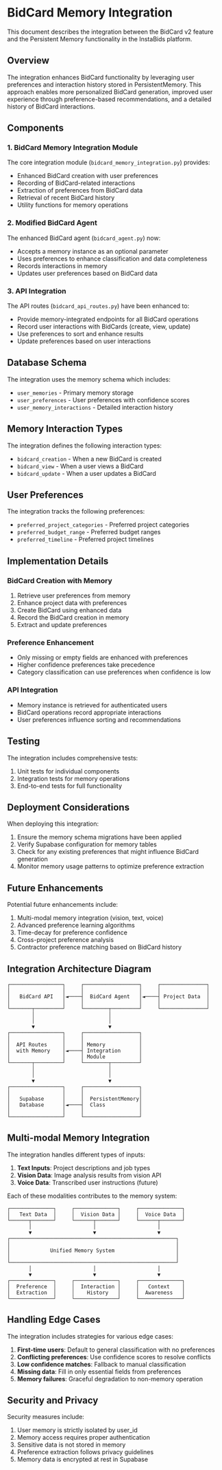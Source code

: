 # BidCard Memory Integration

This document describes the integration between the BidCard v2 feature and the Persistent Memory functionality in the InstaBids platform.

## Overview

The integration enhances BidCard functionality by leveraging user preferences and interaction history stored in PersistentMemory. This approach enables more personalized BidCard generation, improved user experience through preference-based recommendations, and a detailed history of BidCard interactions.

## Components

### 1. BidCard Memory Integration Module

The core integration module (`bidcard_memory_integration.py`) provides:

- Enhanced BidCard creation with user preferences
- Recording of BidCard-related interactions
- Extraction of preferences from BidCard data
- Retrieval of recent BidCard history
- Utility functions for memory operations

### 2. Modified BidCard Agent

The enhanced BidCard agent (`bidcard_agent.py`) now:

- Accepts a memory instance as an optional parameter
- Uses preferences to enhance classification and data completeness
- Records interactions in memory
- Updates user preferences based on BidCard data

### 3. API Integration

The API routes (`bidcard_api_routes.py`) have been enhanced to:

- Provide memory-integrated endpoints for all BidCard operations
- Record user interactions with BidCards (create, view, update)
- Use preferences to sort and enhance results
- Update preferences based on user interactions

## Database Schema

The integration uses the memory schema which includes:

- `user_memories` - Primary memory storage
- `user_preferences` - User preferences with confidence scores
- `user_memory_interactions` - Detailed interaction history

## Memory Interaction Types

The integration defines the following interaction types:

- `bidcard_creation` - When a new BidCard is created
- `bidcard_view` - When a user views a BidCard
- `bidcard_update` - When a user updates a BidCard

## User Preferences

The integration tracks the following preferences:

- `preferred_project_categories` - Preferred project categories
- `preferred_budget_range` - Preferred budget ranges
- `preferred_timeline` - Preferred project timelines

## Implementation Details

### BidCard Creation with Memory

1. Retrieve user preferences from memory
2. Enhance project data with preferences
3. Create BidCard using enhanced data
4. Record the BidCard creation in memory
5. Extract and update preferences

### Preference Enhancement

- Only missing or empty fields are enhanced with preferences
- Higher confidence preferences take precedence
- Category classification can use preferences when confidence is low

### API Integration

- Memory instance is retrieved for authenticated users
- BidCard operations record appropriate interactions
- User preferences influence sorting and recommendations

## Testing

The integration includes comprehensive tests:

1. Unit tests for individual components
2. Integration tests for memory operations
3. End-to-end tests for full functionality

## Deployment Considerations

When deploying this integration:

1. Ensure the memory schema migrations have been applied
2. Verify Supabase configuration for memory tables
3. Check for any existing preferences that might influence BidCard generation
4. Monitor memory usage patterns to optimize preference extraction

## Future Enhancements

Potential future enhancements include:

1. Multi-modal memory integration (vision, text, voice)
2. Advanced preference learning algorithms
3. Time-decay for preference confidence
4. Cross-project preference analysis
5. Contractor preference matching based on BidCard history

## Integration Architecture Diagram

```
┌─────────────────┐     ┌──────────────────┐     ┌───────────────┐
│                 │     │                  │     │               │
│   BidCard API   │◄────┤  BidCard Agent   │◄────┤ Project Data  │
│                 │     │                  │     │               │
└───────┬─────────┘     └────────┬─────────┘     └───────────────┘
        │                        │
        │                        │
        ▼                        ▼
┌─────────────────┐     ┌──────────────────┐
│                 │     │                  │
│  API Routes     │     │ Memory           │
│  with Memory    │◄────┤ Integration      │
│                 │     │ Module           │
└───────┬─────────┘     └────────┬─────────┘
        │                        │
        │                        │
        ▼                        ▼
┌─────────────────┐     ┌──────────────────┐
│                 │     │                  │
│   Supabase      │     │  PersistentMemory│
│   Database      │◄────┤  Class           │
│                 │     │                  │
└─────────────────┘     └──────────────────┘
```

## Multi-modal Memory Integration

The integration handles different types of inputs:

1. **Text Inputs**: Project descriptions and job types
2. **Vision Data**: Image analysis results from vision API
3. **Voice Data**: Transcribed user instructions (future)

Each of these modalities contributes to the memory system:

```
┌──────────────┐     ┌──────────────┐     ┌──────────────┐
│   Text Data  │     │  Vision Data │     │  Voice Data  │
└──────┬───────┘     └──────┬───────┘     └──────┬───────┘
       │                    │                    │
       ▼                    ▼                    ▼
┌──────────────────────────────────────────────────────┐
│                                                      │
│             Unified Memory System                    │
│                                                      │
└──────────────────────────────────────────────────────┘
       │                    │                    │
       ▼                    ▼                    ▼
┌──────────────┐     ┌──────────────┐     ┌──────────────┐
│  Preference  │     │  Interaction │     │   Context    │
│  Extraction  │     │    History   │     │  Awareness   │
└──────────────┘     └──────────────┘     └──────────────┘
```

## Handling Edge Cases

The integration includes strategies for various edge cases:

1. **First-time users**: Default to general classification with no preferences
2. **Conflicting preferences**: Use confidence scores to resolve conflicts
3. **Low confidence matches**: Fallback to manual classification
4. **Missing data**: Fill in only essential fields from preferences
5. **Memory failures**: Graceful degradation to non-memory operation

## Security and Privacy

Security measures include:

1. User memory is strictly isolated by user_id
2. Memory access requires proper authentication
3. Sensitive data is not stored in memory
4. Preference extraction follows privacy guidelines
5. Memory data is encrypted at rest in Supabase